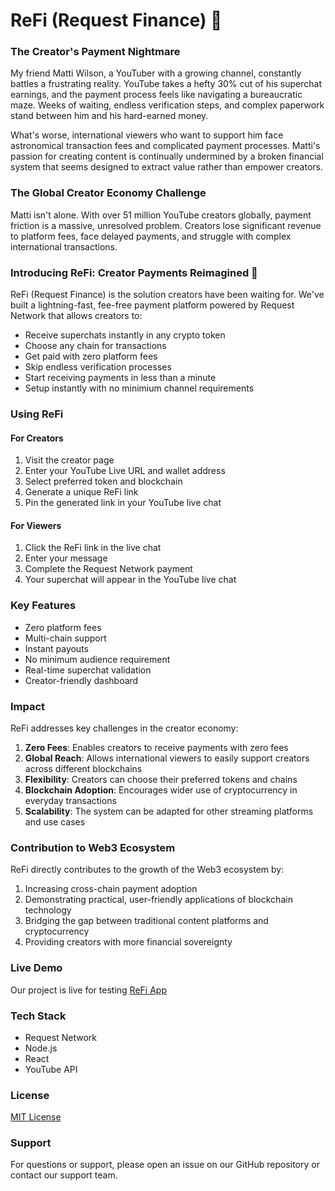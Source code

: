 # ReFi (Request Finance) 🚀

### The Creator's Payment Nightmare

My friend Matti Wilson, a YouTuber with a growing channel, constantly battles a frustrating reality. YouTube takes a hefty 30% cut of his superchat earnings, and the payment process feels like navigating a bureaucratic maze. Weeks of waiting, endless verification steps, and complex paperwork stand between him and his hard-earned money.

What's worse, international viewers who want to support him face astronomical transaction fees and complicated payment processes. Matti's passion for creating content is continually undermined by a broken financial system that seems designed to extract value rather than empower creators.

### The Global Creator Economy Challenge

Matti isn't alone. With over 51 million YouTube creators globally, payment friction is a massive, unresolved problem. Creators lose significant revenue to platform fees, face delayed payments, and struggle with complex international transactions.

### Introducing ReFi: Creator Payments Reimagined 💸

ReFi (Request Finance) is the solution creators have been waiting for. We've built a lightning-fast, fee-free payment platform powered by Request Network that allows creators to:

- Receive superchats instantly in any crypto token
- Choose any chain for transactions
- Get paid with zero platform fees
- Skip endless verification processes
- Start receiving payments in less than a minute
- Setup instantly with no minimium channel requirements

### Using ReFi

#### For Creators

1. Visit the creator page
2. Enter your YouTube Live URL and wallet address
3. Select preferred token and blockchain
4. Generate a unique ReFi link
5. Pin the generated link in your YouTube live chat

#### For Viewers

1. Click the ReFi link in the live chat
2. Enter your message
3. Complete the Request Network payment
4. Your superchat will appear in the YouTube live chat

### Key Features

- Zero platform fees
- Multi-chain support
- Instant payouts
- No minimum audience requirement
- Real-time superchat validation
- Creator-friendly dashboard

### Impact

ReFi addresses key challenges in the creator economy:

1. **Zero Fees**: Enables creators to receive payments with zero fees
2. **Global Reach**: Allows international viewers to easily support creators across different blockchains
3. **Flexibility**: Creators can choose their preferred tokens and chains
4. **Blockchain Adoption**: Encourages wider use of cryptocurrency in everyday transactions
5. **Scalability**: The system can be adapted for other streaming platforms and use cases

### Contribution to Web3 Ecosystem

ReFi directly contributes to the growth of the Web3 ecosystem by:

1. Increasing cross-chain payment adoption
2. Demonstrating practical, user-friendly applications of blockchain technology
3. Bridging the gap between traditional content platforms and cryptocurrency
4. Providing creators with more financial sovereignty

### Live Demo

Our project is live for testing [ReFi App]('https://refi-request.vercel.app')

### Tech Stack

- Request Network
- Node.js
- React
- YouTube API

### License

[MIT License](LICENSE)

### Support

For questions or support, please open an issue on our GitHub repository or contact our support team.

